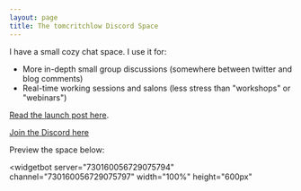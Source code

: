 ```yaml
---
layout: page
title: The tomcritchlow Discord Space
---
```


I have a small cozy chat space. I use it for:

- More in-depth small group discussions (somewhere between twitter and blog comments)
- Real-time working sessions and salons (less stress than "workshops" or "webinars")

[Read the launch post here](https://tomcritchlow.com/2020/07/08/discord/).

[Join the Discord here](https://discord.gg/YhgPmuF)

Preview the space below:

<widgetbot
    server="730160056729075794"
    channel="730160056729075797"
    width="100%"
    height="600px"
></widgetbot>
<script src="https://cdn.jsdelivr.net/npm/@widgetbot/html-embed"></script>